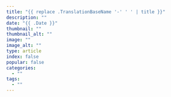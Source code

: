```yaml
---
title: "{{ replace .TranslationBaseName '-' ' ' | title }}"
description: ""
date: "{{ .Date }}"
thumbnail: ""
thumbnail_alt: ""
image: ""
image_alt: ""
type: article
index: false
popular: false
categories:
  - ""
tags:
  - ""
---
```

